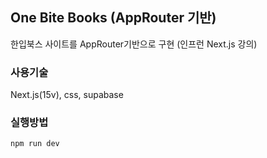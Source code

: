 ## One Bite Books (AppRouter 기반)
한입북스 사이트를 AppRouter기반으로 구현 (인프런 Next.js 강의)

### 사용기술
Next.js(15v), css, supabase

### 실행방법
```bash
npm run dev
```
